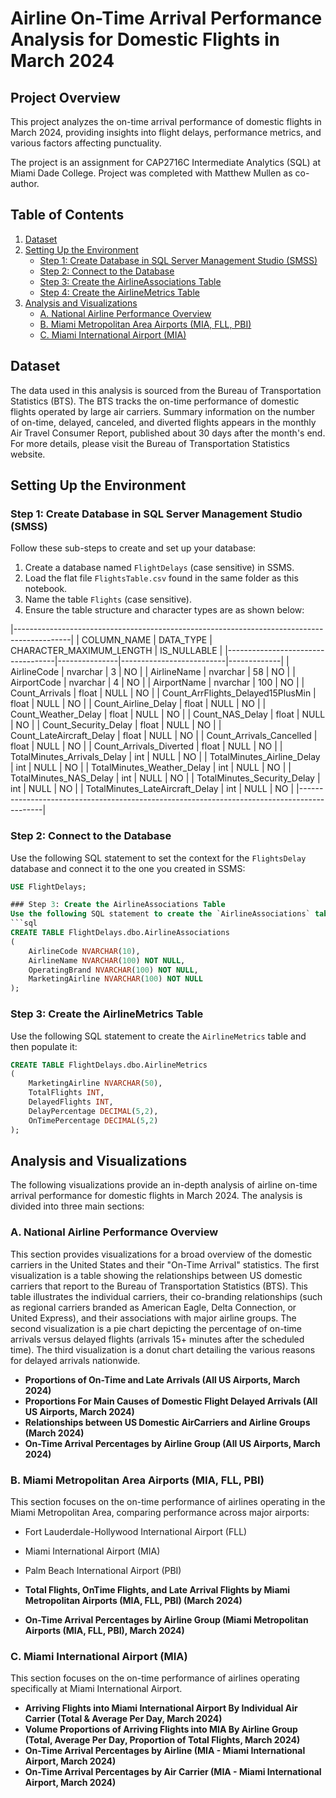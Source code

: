 # Airline On-Time Arrival Performance Analysis for Domestic Flights in March 2024

## Project Overview
This project analyzes the on-time arrival performance of domestic flights in March 2024, providing insights into flight delays, performance metrics, and various factors affecting punctuality.  

The project is an assignment for CAP2716C Intermediate Analytics (SQL) at Miami Dade College.  Project was completed with Matthew Mullen as co-author.

## Table of Contents
1. [Dataset](#dataset)
2. [Setting Up the Environment](#setting-up-the-environment)
    - [Step 1: Create Database in SQL Server Management Studio (SMSS)](#step-1-create-database-in-sql-server-management-studio-smss)
    - [Step 2: Connect to the Database](#step-2-connect-to-the-database)
    - [Step 3: Create the AirlineAssociations Table](#step-3-create-the-airlineassociations-table)
    - [Step 4: Create the AirlineMetrics Table](#step-4-create-the-airlinemetrics-table)
3. [Analysis and Visualizations](#analysis-and-visualizations)
    - [A. National Airline Performance Overview](#a-national-airline-performance-overview)
    - [B. Miami Metropolitan Area Airports (MIA, FLL, PBI)](#b-miami-metropolitan-area-airports-mia-fll-pbi)
    - [C. Miami International Airport (MIA)](#c-miami-international-airport-mia)

## Dataset
The data used in this analysis is sourced from the Bureau of Transportation Statistics (BTS). The BTS tracks the on-time performance of domestic flights operated by large air carriers. Summary information on the number of on-time, delayed, canceled, and diverted flights appears in the monthly Air Travel Consumer Report, published about 30 days after the month's end. For more details, please visit the Bureau of Transportation Statistics website.

## Setting Up the Environment
### Step 1: Create Database in SQL Server Management Studio (SMSS)
Follow these sub-steps to create and set up your database:
1. Create a database named `FlightDelays` (case sensitive) in SSMS.
2. Load the flat file `FlightsTable.csv` found in the same folder as this notebook.
3. Name the table `Flights` (case sensitive).
4. Ensure the table structure and character types are as shown below:

|--------------------------------------------------------------------------------------------|
| COLUMN_NAME                       | DATA_TYPE     | CHARACTER_MAXIMUM_LENGTH | IS_NULLABLE |
|-----------------------------------|---------------|--------------------------|-------------|
| AirlineCode                       | nvarchar      | 3                        | NO          |
| AirlineName                       | nvarchar      | 58                       | NO          |
| AirportCode                       | nvarchar      | 4                        | NO          |
| AirportName                       | nvarchar      | 100                      | NO          |
| Count_Arrivals                    | float         | NULL                     | NO          |
| Count_ArrFlights_Delayed15PlusMin | float         | NULL                     | NO          |
| Count_Airline_Delay               | float         | NULL                     | NO          |
| Count_Weather_Delay               | float         | NULL                     | NO          |
| Count_NAS_Delay                   | float         | NULL                     | NO          |
| Count_Security_Delay              | float         | NULL                     | NO          |
| Count_LateAircraft_Delay          | float         | NULL                     | NO          |
| Count_Arrivals_Cancelled          | float         | NULL                     | NO          |
| Count_Arrivals_Diverted           | float         | NULL                     | NO          |
| TotalMinutes_Arrivals_Delay       | int           | NULL                     | NO          |
| TotalMinutes_Airline_Delay        | int           | NULL                     | NO          |
| TotalMinutes_Weather_Delay        | int           | NULL                     | NO          |
| TotalMinutes_NAS_Delay            | int           | NULL                     | NO          |
| TotalMinutes_Security_Delay       | int           | NULL                     | NO          |
| TotalMinutes_LateAircraft_Delay   | int           | NULL                     | NO          |
|--------------------------------------------------------------------------------------------|

### Step 2: Connect to the Database
Use the following SQL statement to set the context for the `FlightsDelay` database and connect it to the one you created in SSMS:
```sql
USE FlightDelays;

### Step 3: Create the AirlineAssociations Table
Use the following SQL statement to create the `AirlineAssociations` table with the necessary columns to store airline code, name, operating brand, and marketing airline:
```sql
CREATE TABLE FlightDelays.dbo.AirlineAssociations
(
    AirlineCode NVARCHAR(10),
    AirlineName NVARCHAR(100) NOT NULL,
    OperatingBrand NVARCHAR(100) NOT NULL,
    MarketingAirline NVARCHAR(100) NOT NULL
);
```

### Step 3: Create the AirlineMetrics Table
Use the following SQL statement to create the `AirlineMetrics` table and then populate it: 

```sql
CREATE TABLE FlightDelays.dbo.AirlineMetrics
(
    MarketingAirline NVARCHAR(50),
    TotalFlights INT,
    DelayedFlights INT,
    DelayPercentage DECIMAL(5,2),
    OnTimePercentage DECIMAL(5,2)
);
```

## Analysis and Visualizations
The following visualizations provide an in-depth analysis of airline on-time arrival performance for domestic flights in March 2024. The analysis is divided into three main sections:

### A. National Airline Performance Overview
This section provides visualizations for a broad overview of the domestic carriers in the United States and their "On-Time Arrival" statistics. The first visualization is a table showing the relationships between US domestic carriers that report to the Bureau of Transportation Statistics (BTS). This table illustrates the individual carriers, their co-branding relationships (such as regional carriers branded as American Eagle, Delta Connection, or United Express), and their associations with major airline groups. The second visualization is a pie chart depicting the percentage of on-time arrivals versus delayed flights (arrivals 15+ minutes after the scheduled time). The third visualization is a donut chart detailing the various reasons for delayed arrivals nationwide.

- **Proportions of On-Time and Late Arrivals (All US Airports, March 2024)**
- **Proportions For Main Causes of Domestic Flight Delayed Arrivals (All US Airports, March 2024)**
- **Relationships between US Domestic AirCarriers and Airline Groups (March 2024)**
- **On-Time Arrival Percentages by Airline Group (All US Airports, March 2024)**

### B. Miami Metropolitan Area Airports (MIA, FLL, PBI)
This section focuses on the on-time performance of airlines operating in the Miami Metropolitan Area, comparing performance across major airports:
- Fort Lauderdale-Hollywood International Airport (FLL)
- Miami International Airport (MIA)
- Palm Beach International Airport (PBI)

- **Total Flights, OnTime Flights, and Late Arrival Flights by Miami Metropolitan Airports (MIA, FLL, PBI) (March 2024)**
- **On-Time Arrival Percentages by Airline Group (Miami Metropolitan Airports (MIA, FLL, PBI), March 2024)**

### C. Miami International Airport (MIA)
This section focuses on the on-time performance of airlines operating specifically at Miami International Airport.

- **Arriving Flights into Miami International Airport By Individual Air Carrier (Total & Average Per Day, March 2024)**
- **Volume Proportions of Arriving Flights into MIA By Airline Group (Total, Average Per Day, Proportion of Total Flights, March 2024)**
- **On-Time Arrival Percentages by Airline (MIA - Miami International Airport, March 2024)**
- **On-Time Arrival Percentages by Air Carrier (MIA - Miami International Airport, March 2024)**







